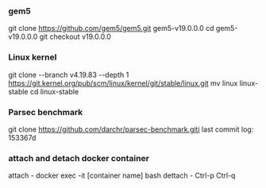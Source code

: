 




### gem5
git clone https://github.com/gem5/gem5.git gem5-v19.0.0.0
cd gem5-v19.0.0.0
git checkout v19.0.0.0

### Linux kernel
git clone --branch v4.19.83 --depth 1 https://git.kernel.org/pub/scm/linux/kernel/git/stable/linux.git
mv linux linux-stable
cd linux-stable 

### Parsec benchmark
git clone https://github.com/darchr/parsec-benchmark.giti
last commit log: 153367d


### attach and detach docker container
attach - docker exec -it [container name] bash
dettach - Ctrl-p Ctrl-q

